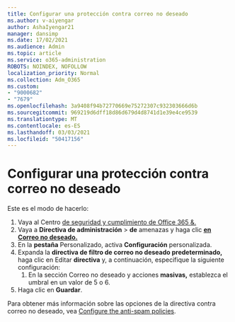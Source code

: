 ```yaml
---
title: Configurar una protección contra correo no deseado
ms.author: v-aiyengar
author: AshaIyengar21
manager: dansimp
ms.date: 17/02/2021
ms.audience: Admin
ms.topic: article
ms.service: o365-administration
ROBOTS: NOINDEX, NOFOLLOW
localization_priority: Normal
ms.collection: Adm_O365
ms.custom:
- "9000682"
- "7679"
ms.openlocfilehash: 3a9408f94b72770669e75272307c932303666d6b
ms.sourcegitcommit: 969219d6dff18d86d679d4d8741d1e39e4ce9539
ms.translationtype: MT
ms.contentlocale: es-ES
ms.lasthandoff: 03/03/2021
ms.locfileid: "50417156"
---
```

# <a name="set-up-an-anti-spam-protection"></a>Configurar una protección contra correo no deseado

Este es el modo de hacerlo:

1. Vaya al Centro [de seguridad y cumplimiento de Office 365 &.](https://go.microsoft.com/fwlink/p/?linkid=2077143)
1. Vaya a **Directiva de administración**  >  **de** amenazas y haga clic **[en Correo no deseado.](https://go.microsoft.com/fwlink/p/?linkid=2077143)**
1. En la **pestaña** Personalizado, activa **Configuración** personalizada.
1. Expanda la **directiva de filtro de correo no deseado predeterminado,** haga clic en Editar **directiva** y, a continuación, especifique la siguiente configuración:
    1. En la sección Correo no deseado y acciones **masivas,** establezca el umbral en un valor de 5 o 6.
1. Haga clic en **Guardar**.

Para obtener más información sobre las opciones de la directiva contra correo no deseado, vea [Configure the anti-spam policies](https://go.microsoft.com/fwlink/?linkid=2092051).
